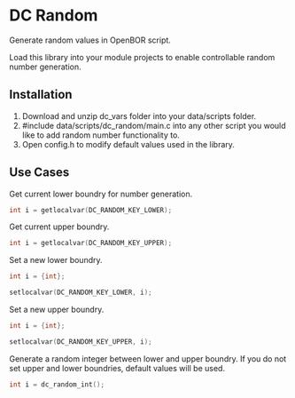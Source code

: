 # DC Random
Generate random values in OpenBOR script.

Load this library into your module projects to enable controllable random number generation. 

## Installation

1. Download and unzip dc_vars folder into your data/scripts folder.
1. #include data/scripts/dc_random/main.c into any other script you would like to add random number functionality to.
1. Open config.h to modify default values used in the library.

## Use Cases

Get current lower boundry for number generation.
```c
int i = getlocalvar(DC_RANDOM_KEY_LOWER);
```

Get current upper boundry.
```c
int i = getlocalvar(DC_RANDOM_KEY_UPPER);
```

Set a new lower boundry.
```c
int i = {int};

setlocalvar(DC_RANDOM_KEY_LOWER, i);
```

Set a new upper boundry.
```c
int i = {int};

setlocalvar(DC_RANDOM_KEY_UPPER, i);
```

Generate a random integer between lower and upper boundry. If you do not set upper and lower boundries, default values will be used.
```c
int i = dc_random_int();
```
